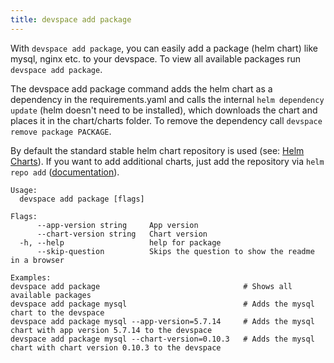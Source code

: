 ```yaml
---
title: devspace add package
---
```


With `devspace add package`, you can easily add a package (helm chart) like mysql, nginx etc. to your devspace. To view all available packages run `devspace add package`.  

The devspace add package command adds the helm chart as a dependency in the requirements.yaml and calls the internal `helm dependency update` (helm doesn't need to be installed), which downloads the chart and places it in the chart/charts folder. To remove the dependency call `devspace remove package PACKAGE`.  

By default the standard stable helm chart repository is used (see: [Helm Charts](https://github.com/helm/charts/tree/master/stable)). If you want to add additional charts, just add the repository via `helm repo add` ([documentation](https://docs.helm.sh/helm/#helm-repo-add)).  

```
Usage:
  devspace add package [flags]

Flags:
      --app-version string     App version
      --chart-version string   Chart version
  -h, --help                   help for package
      --skip-question          Skips the question to show the readme in a browser

Examples:
devspace add package                                # Shows all available packages
devspace add package mysql                          # Adds the mysql chart to the devspace
devspace add package mysql --app-version=5.7.14     # Adds the mysql chart with app version 5.7.14 to the devspace
devspace add package mysql --chart-version=0.10.3   # Adds the mysql chart with chart version 0.10.3 to the devspace
```

